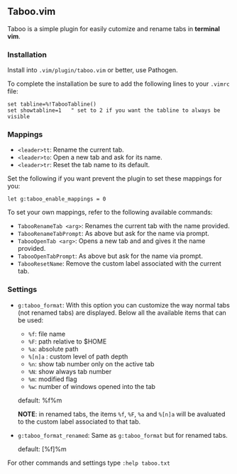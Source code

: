 ## Taboo.vim

Taboo is a simple plugin for easily cutomize and rename tabs in **terminal vim**. 


### Installation

Install into `.vim/plugin/taboo.vim` or better, use Pathogen.

To complete the installation be sure to add the following lines to your `.vimrc` file:

```
set tabline=%!TabooTabline()
set showtabline=1   " set to 2 if you want the tabline to always be visible
```


### Mappings

* `<leader>tt`: Rename the current tab.
* `<leader>to`: Open a new tab and ask for its name.
* `<leader>tr`: Reset the tab name to its default.


Set the following if you want prevent the plugin to set these mappings for you:

```
let g:taboo_enable_mappings = 0
```

To set your own mappings, refer to the following available commands:

* `TabooRenameTab <arg>`: Renames the current tab with the name provided.
* `TabooRenameTabPrompt`: As above but ask for the name via prompt. 
* `TabooOpenTab <arg>`: Opens a new tab and and gives it the name provided. 
* `TabooOpenTabPrompt`: As above but ask for the name via prompt.
* `TabooResetName`: Remove the custom label associated with the current tab.


### Settings

* `g:taboo_format`: With this option you can customize the way normal tabs (not renamed tabs) are displayed. Below all the available items that can be used: 

    - `%f`: file name
    - `%F`: path relative to $HOME
    - `%a`: absolute path
    - `%[n]a` : custom level of path depth
    - `%n`: show tab number only on the active tab
    - `%N`: show always tab number
    - `%m`: modified flag
    - `%w`: number of windows opened into the tab

    default: %f%m 

    **NOTE**: in renamed tabs, the items `%f`, `%F`, `%a` and `%[n]a` will be avaluated to the custom label associated to that tab.

* `g:taboo_format_renamed`: Same as `g:taboo_format` but for renamed tabs.

    default: [%f]%m 


For other commands and settings type `:help taboo.txt`
